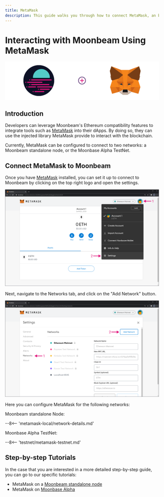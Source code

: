 ```yaml
---
title: MetaMask
description: This guide walks you through how to connect MetaMask, an browser based Ethereum wallet, to Moonbeam.
---
```


# Interacting with Moonbeam Using MetaMask

![Intro diagram](/images/metamask/integrations-metamask-0.png)

## Introduction

Developers can leverage Moonbeam's Ethereum compatibility features to integrate tools such as [MetaMask](https://metamask.io/) into their dApps. By doing so, they can use the injected library MetaMask provide to interact with the blockchain.

Currently, MetaMask can be configured to connect to two networks: a Moonbeam standalone node, or the Moonbase Alpha TestNet. 

## Connect MetaMask to Moonbeam

Once you have [MetaMask](https://metamask.io/) installed, you can set it up to connect to Moonbeam by clicking on the top right logo and open the settings.

![MetaMask3](/images/testnet/testnet-metamask3.png)

Next, navigate to the Networks tab, and click on the "Add Network" button.

![MetaMask4](/images/testnet/testnet-metamask4.png)

Here you can configure MetaMask for the following networks:

Moonbeam standalone Node:

--8<-- 'metamask-local/network-details.md'

Moonbase Alpha TestNet:

--8<-- 'testnet/metamask-testnet.md'

## Step-by-step Tutorials

In the case that you are interested in a more detailed step-by-step guide, you can go to our specific tutorials:

 - MetaMask on a [Moonbeam standalone node](/getting-started/local-node/using-metamask/)
 - MetaMask on [Moonbase Alpha](/getting-started/testnet/metamask/)
